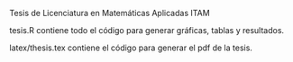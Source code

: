 Tesis de Licenciatura en Matemáticas Aplicadas ITAM

tesis.R contiene todo el código para generar gráficas, tablas y resultados.

latex/thesis.tex contiene el código para generar el pdf de la tesis.